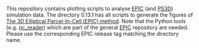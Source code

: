 This repository contains plotting scripts to analyse [EPIC](https://github.com/EPIC-model/epic) (and [PS3D](https://github.com/matt-frey/ps3d)) simulation data. The directory 0.13.1 has all scripts to generate the figures of [The 3D Elliptical Parcel-In-Cell (EPIC) method](https://doi.org/10.1016/j.jcpx.2023.100136). Note that the Python tools (e.g. [nc_reader](https://github.com/EPIC-model/epic/blob/0.13.1/python-scripts/tools/nc_reader.py)) which are part of the general [EPIC](https://github.com/EPIC-model/epic/tree/0.13.1) repository are needed. Please use the corresponding EPIC release tag matching the directory name.
